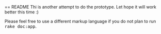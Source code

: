 == README
Thi is another attempt to do the prototype. Let hope it will work better this time :)


Please feel free to use a different markup language if you do not plan to run
<tt>rake doc:app</tt>.
